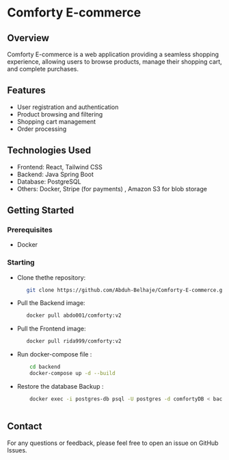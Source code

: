# Comforty E-commerce

## Overview

Comforty E-commerce is a web application providing a seamless shopping experience, allowing users to browse products, manage their shopping cart, and complete purchases.


## Features

 - User registration and authentication
 - Product browsing and filtering
 - Shopping cart management
 - Order processing


## Technologies Used

 - Frontend: React, Tailwind CSS
 - Backend: Java Spring Boot
 - Database: PostgreSQL
 - Others: Docker, Stripe (for payments) , Amazon S3 for blob storage


## Getting Started

### Prerequisites

 - Docker 

### Starting

 - Clone thethe repository:
   ```sh
      git clone https://github.com/Abduh-Belhaje/Comforty-E-commerce.git

 - Pull the Backend image:
    ```sh
       docker pull abdo001/comforty:v2

  - Pull the Frontend image:
    ```sh
       docker pull rida999/comforty:v2

  - Run docker-compose file :
    ```sh
        cd backend
        docker-compose up -d --build
    
  - Restore the database Backup :
    ```sh
        docker exec -i postgres-db psql -U postgres -d comfortyDB < backup.sql



## Contact

For any questions or feedback, please feel free to open an issue on GitHub Issues.


